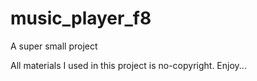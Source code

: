 # music_player_f8
A super small project

All materials I used in this project is no-copyright.
Enjoy...
